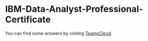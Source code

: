 # IBM-Data-Analyst-Professional-Certificate
You can find some answers by visiting <a href="https://teamscloud.blogspot.com/">TeamsCloud</a>
